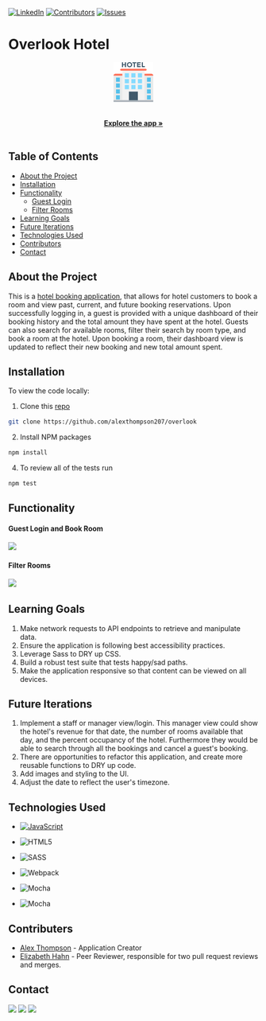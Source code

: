 [![LinkedIn][linkedin-shield]][linkedin-url]
[![Contributors][contributors-shield]][contributors-url]
[![Issues][issues-shield]][issues-url]


<h1 align="left">Overlook Hotel</h1>

<p align="center">
  <a href="https://github.com/alexthompson207/overlook">
    <img src="./planning/hotel.svg" alt="Image of a Hotel" width="80" height="80">
  </a>
    <p align="center">
    <br />
    <a href="https://alexthompson207.github.io/overlook/"><strong>Explore the app »</strong></a>
    <br />
    <br />
    </p>
  </p>
  
## Table of Contents

* [About the Project](#about-the-project)
* [Installation](#installation)
* [Functionality](#functionality)
  * [Guest Login](#guest-login-and-book-room)
  * [Filter Rooms](#filter-rooms)
* [Learning Goals](#learning-goals)
* [Future Iterations](#future-iterations)
* [Technologies Used](#technologies-used)
* [Contributors](#contributors)
* [Contact](#contact)



## About the Project

This is a [hotel booking application](https://alexthompson207.github.io/overlook/), that allows for hotel customers to book a room and view past, current, and future booking reservations. Upon successfully logging in, a guest is provided with a unique dashboard of their booking history and the total amount they have spent at the hotel. Guests can also search for available rooms, filter their search by room type, and book a room at the hotel. Upon booking a room, their dashboard view is updated to reflect their new booking and new total amount spent. 

## Installation

To view the code locally:

1. Clone this [repo](https://github.com/alexthompson207/overlook)
```sh
git clone https://github.com/alexthompson207/overlook
```
2. Install NPM packages
```sh
npm install
```
4. To review all of the tests run
```sh
npm test
```

## Functionality

#### Guest Login and Book Room
<img src="https://media.giphy.com/media/SSHYUuzdr0ZrQ9F21v/giphy.gif" width="80%">

#### Filter Rooms
<img src="https://media.giphy.com/media/59e4j9Md2hLsk95wkX/giphy.gif" width="80%">


## Learning Goals 
1. Make network requests to API endpoints to retrieve and manipulate data.
2. Ensure the application is following best accessibility practices.
3. Leverage Sass to DRY up CSS.
4. Build a robust test suite that tests happy/sad paths.
5. Make the application responsive so that content can be viewed on all devices.


## Future Iterations

1. Implement a staff or manager view/login. This manager view could show the hotel's revenue for that date, the number of rooms available that day, and the percent occupancy of the hotel. Furthermore they would be able to search through all the bookings and cancel a guest's booking.
2. There are opportunities to refactor this application, and create more reusable functions to DRY up code.
3. Add images and styling to the UI.
4. Adjust the date to reflect the user's timezone.


## Technologies Used

- [![JavaScript](https://img.shields.io/badge/javascript%20-%23323330.svg?&style=for-the-badge&logo=javascript&logoColor=%23F7DF1E)](https://www.javascript.com/)

- ![HTML5](https://img.shields.io/badge/html5%20-%23E34F26.svg?&style=for-the-badge&logo=html5&logoColor=white)

- ![SASS](https://img.shields.io/badge/SASS%20-hotpink.svg?&style=for-the-badge&logo=SASS&logoColor=white)

- ![Webpack](https://img.shields.io/badge/webpack%20-%238DD6F9.svg?&style=for-the-badge&logo=webpack&logoColor=black)

- ![Mocha](https://img.shields.io/badge/-mocha-%238D6748?&style=for-the-badge&logo=mocha&logoColor=white)

- ![Mocha](https://img.shields.io/badge/node.js%20-%2343853D.svg?&style=for-the-badge&logo=node.js&logoColor=white)


## Contributers
* [Alex Thompson](https://github.com/alexthompson207) - Application Creator
* [Elizabeth Hahn](https://github.com/elizhahn) - Peer Reviewer, responsible for two pull request reviews and merges.


## Contact

[<img src="https://img.shields.io/badge/LinkedIn-alex--thompson-informational?style=for-the-badge&labelColor=black&logo=linkedin&logoColor=0077b5&&color=0077b5"/>][linkedin]
[<img src="https://img.shields.io/badge/Github-AlexThompson207-informational?style=for-the-badge&labelColor=black&logo=github&color=8B0BD5"/>][github]
[<img src="https://img.shields.io/badge/Gmail-ahthomps1@gmail.com-informational?style=for-the-badge&labelColor=black&logoColor=d14836&logo=microsoft&color=d14836"/>][gmail]


<!-- Personal Definitions  -->

[linkedin]: https://www.linkedin.com/in/alex-thompson-he-him/
[github]: https://github.com/alexthompson207
[Gmail]: mailto:ahthomps1@gmail.com
[linkedin-url]: https://www.linkedin.com/in/alex-thompson-he-him/
[linkedin-shield]: https://img.shields.io/badge/-LinkedIn-black.svg?style=flat-square&logo=linkedin&colorB=555
[issues-shield]: https://img.shields.io/github/issues/alexthompson207/overlook.svg?style=flat-square
[issues-url]: https://github.com/alexthompson207/overlook/issues
[contributors-shield]: https://img.shields.io/github/contributors/alexthompson207/overlook.svg?style=flat-square
[contributors-url]: https://github.com/alexthompson207/overlook/graphs/contributors
